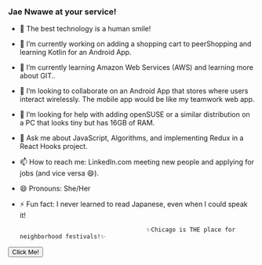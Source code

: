 ### Jae Nwawe at your service!  

- 👋 The best technology is a human smile!
- 🔭 I’m currently working on adding a shopping cart to peerShopping and learning Kotlin for an Android App.
- 🌱 I’m currently learning Amazon Web Services (AWS) and learning more about GIT..
- 👯 I’m looking to collaborate on an Android App that stores where users interact wirelessly. The mobile app would be like my teamwork web app.
- 🤔 I’m looking for help with adding openSUSE or a similar distribution on a PC that looks tiny but has 16GB of RAM.
- 💬 Ask me about JavaScript, Algorithms, and implementing Redux in a React Hooks project.
- 📫 How to reach me: LinkedIn.com meeting new people and applying for jobs (and vice versa 😄).
- 😄 Pronouns: She/Her
- ⚡ Fun fact: I never learned to read Japanese, even when I could speak it!
  
                                          ✨Chicago is THE place for neighborhood festivals!✨
          
                                                     
                                                     
                                                     
                                                     
                                                     
<button type="button" onclick="alert('Hello world!')">Click Me!</button>
 
